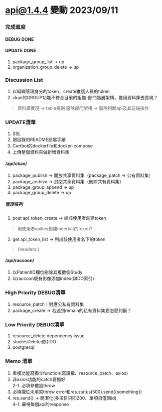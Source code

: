# api@1.4.4 變動 2023/09/11

### 完成進度
#### DEBUG DONE

#### UPDATE DONE
1. package_group_list -> up<br>
2. organization_group_delete -> up<br>

### Discussion List
1. 以組織管理身分的token，create維護人員的token<br>
2. ckan的GROUP功能不符合目前的組織-部門階層架構，要用資料庫去實現？
  > 資料庫實現 -> table規劃
  > 廢除部門架構 -> 廢除相關api及其前端操作

### UPDATE清單
1. SSL<br>
2. 跟目錄的README部屬手續<br>
3. Certbot的dockerfile和docker-compose<br>
4. 上傳整個資料夾做新增資料集

#### /api/ckan/
1. package_publish -> 開放共享資料集（package_patch -> 公有資料集）<br>
2. package_archive -> 封閉共享資料集（刪除共有資料集）<br>
3. package_group_append -> up<br>
4. package_group_delete -> up<br>

##### 管理系列
1. post api_token_create -> 給該使用者創建token
  > 用使用者apikey創建meerkat的token?
2. get api_token_list -> 列出該使用者名下的token
  > {headers:<token>}

#### /api/raccoon/
1. 以PatientID欄位刪除其複數個Study<br>
2. 以raccoon既有影像添加index(QIDO索引)

### High Priority DEBUG清單
1. resource_patch｜對應公私有資料集
2. package_create -> 若遇到remain的私有資料集要怎麼判斷？

### Low Priority DEBUG清單
1. resource_delete dependency issue<br>
2. studiesDelete改QIDO<br>
3. postgresql<br>

### Memo 清單
1. 重複功能寫獨立function(寫讀檔、resource_patch、axios)<br>
2. 非axios功能的catch要抓好<br>
2-1. 必填參數設throw<br>
3. 必填欄位未填寫throw error和res.status(500).send({something})<br>
4. res.send() -> 簡潔化(多項目只回200、單項目僅回id)<br>
4-1. 審視每個api的response<br>